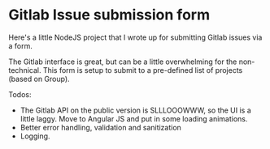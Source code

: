 # Gitlab Issue submission form
Here's a little NodeJS project that I wrote up for submitting Gitlab issues via a form.

The Gitlab interface is great, but can be a little overwhelming for the non-technical. This form is setup to submit to a pre-defined list of projects (based on Group).

Todos:
- The Gitlab API on the public version is SLLLOOOWWW, so the UI is a little laggy. Move to Angular JS and put in some loading animations.
- Better error handling, validation and sanitization
- Logging.

